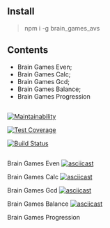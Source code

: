 ## Install
> npm i -g brain_games_avs

## Contents
- Brain Games Even;
- Brain Games Calc;
- Brain Games Gcd;
- Brain Games Balance;
- Brain Games Progression

##
[![Maintainability](https://api.codeclimate.com/v1/badges/eca08ba4663af6d9a0e7/maintainability)](https://codeclimate.com/github/AndreyShimkov/project-lvl1-s344/maintainability)

[![Test Coverage](https://api.codeclimate.com/v1/badges/eca08ba4663af6d9a0e7/test_coverage)](https://codeclimate.com/github/AndreyShimkov/project-lvl1-s344/test_coverage)

[![Build Status](https://travis-ci.org/AndreyShimkov/project-lvl1-s344.svg?branch=master)](https://travis-ci.org/AndreyShimkov/project-lvl1-s344)
##
Brain Games Even
[![asciicast](https://asciinema.org/a/v1F24pyrdEpFR3CKCsdt7V2wz.png)](https://asciinema.org/a/v1F24pyrdEpFR3CKCsdt7V2wz)

Brain Games Calc
[![asciicast](https://asciinema.org/a/1uOfd4UjSy0PTJhhe8eCIBnVA.png)](https://asciinema.org/a/1uOfd4UjSy0PTJhhe8eCIBnVA)

Brain Games Gcd
[![asciicast](https://asciinema.org/a/eAHKnTVPtUS8ucMgCYjKRRZoB.png)](https://asciinema.org/a/eAHKnTVPtUS8ucMgCYjKRRZoB)

Brain Games Balance
[![asciicast](https://asciinema.org/a/KUkrI2nEF08wXtjzfeEWHTRwp.png)](https://asciinema.org/a/KUkrI2nEF08wXtjzfeEWHTRwp)

Brain Games Progression